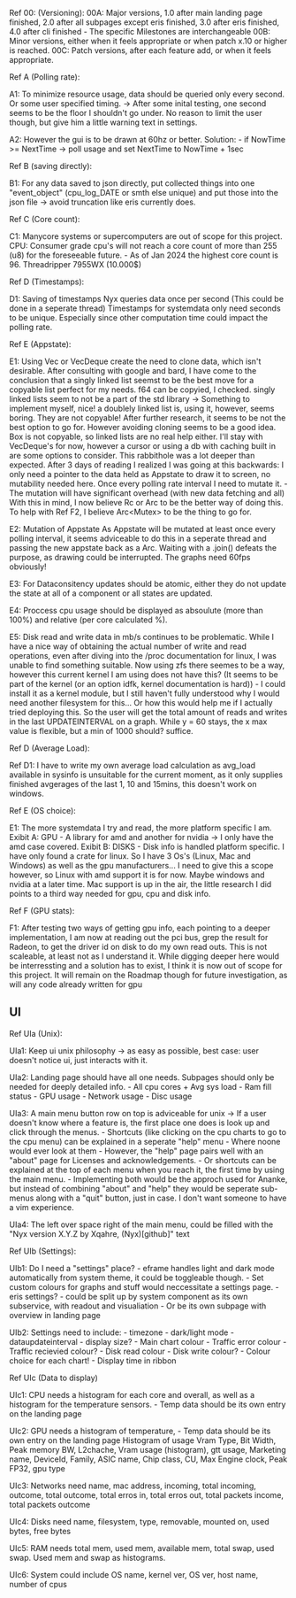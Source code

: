 Ref 00: (Versioning):
	00A: Major versions, 1.0 after main landing page finished, 2.0 after all subpages except eris finished, 3.0 after eris finished, 4.0 after cli finished
		- The specific Milestones are interchangeable
	00B: Minor versions, either when it feels appropriate or when patch x.10 or higher is reached.
	00C: Patch versions, after each feature add, or when it feels appropriate.

Ref A (Polling rate):

A1: To minimize resource usage, data should be queried only every second.
	Or some user specified timing. -> After some inital testing, one second seems to be the floor I shouldn't go under. No reason to limit the user though, but give him a little warning text in settings.

A2: However the gui is to be drawn at 60hz or better.
		Solution:
		- if NowTime >= NextTime -> poll usage and set NextTime to NowTime + 1sec

Ref B (saving directly):

B1: For any data saved to json directly, put collected things into one "event_object" (cpu_log_DATE or smth else unique) and put those into the json file -> avoid truncation like eris currently does.

Ref C (Core count):

C1: Manycore systems or supercomputers are out of scope for this project.
		CPU:
			Consumer grade cpu's will not reach a core count of more than 255 (u8) for the foreseeable future.
				- As of Jan 2024 the highest core count is 96. Threadripper 7955WX (10.000$)

Ref D (Timestamps):

D1: Saving of timestamps
		Nyx queries data once per second (This could be done in a seperate thread)
			Timestamps for systemdata only need seconds to be unique. Especially since other computation time could impact the polling rate.

Ref E (Appstate):

E1: Using Vec or VecDeque create the need to clone data, which isn't desirable. 
	After consulting with google and bard, I have come to the conclusion that a singly linked list seemst to be the best move for a copyable list perfect for my needs.
		f64 can be copyied, I checked.
		singly linked lists seem to not be a part of the std library -> Something to implement myself, nice!
		a doublely linked list is, using it, however, seems boring.
			They are not copyable!
		After further research, it seems to be not the best option to go for. However avoiding cloning seems to be a good idea.
	Box is not copyable, so linked lists are no real help either.
		I'll stay with VecDeque's for now, however a cursor or using a db with caching built in are some options to consider.
	This rabbithole was a lot deeper than expected. After 3 days of reading I realized I was going at this backwards:
		I only need a pointer to the data held as Appstate to draw it to screen, no mutability needed here.
		Once every polling rate interval I need to mutate it.
			- The mutation will have significant overhead (with new data fetching and all)
		With this in mind, I now believe Rc<VecDeque> or Arc<VecDeque> to be the better way of doing this.
	To help with Ref F2, I believe Arc<Mutex<VecDeque>> to be the thing to go for.

E2: Mutation of Appstate
	As Appstate will be mutated at least once every polling interval, it seems adviceable to do this in a seperate thread and passing the new appstate back as a Arc.
	Waiting with a .join() defeats the purpose, as drawing could be interrupted. The graphs need 60fps obviously!

E3: For Dataconsitency updates should be atomic, either they do not update the state at all of a component or all states are updated.

E4: Proccess cpu usage should be displayed as absoulute (more than 100%) and relative (per core calculated %).

E5: Disk read and write data in mb/s continues to be problematic. While I have a nice way of obtaining the actual number of write and read operations, even after diving into the /proc documentation for linux, I was unable to find something suitable. Now using zfs there seemes to be a way, however this current kernel I am using does not have this? (It seems to be part of the kernel (or an option idfk, kernel documentation is hard)) - I could install it as a kernel module, but I still haven't fully understood why I would need another filesystem for this... Or how this would help me if I actually tried deploying this.
	So the user will get the total amount of reads and writes in the last UPDATEINTERVAL on a graph. While y = 60 stays, the x max value is flexible, but a min of 1000 should? suffice.

Ref D (Average Load):

Ref D1: I have to write my own average load calculation as avg_load available in sysinfo is unsuitable for the current moment, as it only supplies finished avgerages of the last 1, 10 and 15mins, this doesn't work on windows.

Ref E (OS choice):

E1: The more systemdata I try and read, the more platform specific I am.
	Exibit A:
		GPU - A library for amd and another for nvidia -> I only have the amd case covered.
	Exibit B:
		DISKS - Disk info is handled platform specific. I have only found a crate for linux.
	So I have 3 Os's (Linux, Mac and Windows) as well as the gpu manufacturers...
	I need to give this a scope however, so Linux with amd support it is for now. Maybe windows and nvidia at a later time.
		Mac support is up in the air, the little research I did points to a third way needed for gpu, cpu and disk info.

Ref F (GPU stats):

F1:	After testing two ways of getting gpu info, each pointing to a deeper implementation, I am now at reading out the pci bus, grep the result for Radeon, to get the driver id on disk to do my own read outs. This is not scaleable, at least not as I understand it. While digging deeper here would be interressting and a solution has to exist, I think it is now out of scope for this project. It will remain on the Roadmap though for future investigation, as will any code already written for gpu

## UI

Ref UIa (Unix):

UIa1: Keep ui unix philosophy -> as easy as possible, best case: user doesn't notice ui, just interacts with it.

UIa2: Landing page should have all one needs. Subpages should only be needed for deeply detailed info.
		- All cpu cores + Avg sys load
		- Ram fill status
		- GPU usage
		- Network usage
		- Disc usage
  
UIa3: A main menu button row on top is adviceable for unix -> If a user doesn't know where a feature is, the first place one does is look up and click through the menus.
	- Shortcuts (like clicking on the cpu charts to go to the cpu menu) can be explained in a seperate "help" menu
		- Where noone would ever look at them
		- However, the "help" page pairs well with an "about" page for Licenses and acknowledgements.
	- Or shortcuts can be explained at the top of each menu when you reach it, the first time by using the main menu.
	- Implementing both would be the approch used for Ananke, but instead of combining "about" and "help" they would be seperate sub-menus along with a "quit" button, just in case. I don't want someone to have a vim experience.

UIa4: The left over space right of the main menu, could be filled with the "Nyx version X.Y.Z by Xqahre, (Nyx)[github]" text

Ref UIb (Settings):

UIb1: Do I need a "settings" place?
		- eframe handles light and dark mode automatically from system theme, it could be toggleable though.
			- Set custom colours for graphs and stuff would neccessitate a settings page.
		- eris settings?
			- could be split up by system component as its own subservice, with readout and visualiation
			- Or be its own subpage with overview in landing page

UIb2: Settings need to include:
	- timezone
	- dark/light mode
	- dataupdateinterval
	- display size?
	- Main chart colour
	- Traffic error colour
		- Traffic recievied colour?
	- Disk read colour
		- Disk write colour?
	- Colour choice for each chart!
	- Display time in ribbon

Ref UIc (Data to display)

UIc1: CPU needs a histogram for each core and overall, as well as a histogram for the temperature sensors.
		- Temp data should be its own entry on the landing page

UIc2: GPU needs a histogram of temperature,
		- Temp data should be its own entry on the landing page
	Histogram of usage
	Vram Type, Bit Width, Peak memory BW, L2chache, Vram usage (histogram), gtt usage, Marketing name, DeviceId, Family, ASIC name, Chip class, CU, Max Engine clock, Peak FP32, gpu type

UIc3: Networks need name, mac address, incoming, total incoming, outcome, total outcome, total erros in, total erros out, total packets income, total packets outcome

UIc4: Disks need name, filesystem, type, removable, mounted on, used bytes, free bytes

UIc5: RAM needs total mem, used mem, available mem, total swap, used swap. Used mem and swap as histograms.

UIc6: System could include OS name, kernel ver, OS ver, host name, number of cpus

